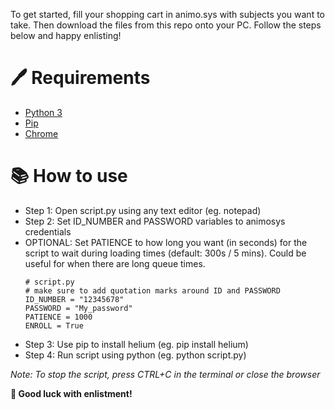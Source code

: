 To get started, fill your shopping cart in animo.sys with subjects you want to take. Then download the files from this repo onto your PC. Follow the steps below and happy enlisting!
# 🖊️ Requirements
- [Python 3](https://www.python.org/downloads/)
- [Pip](https://www.geeksforgeeks.org/how-to-install-pip-on-windows/)
- [Chrome](https://www.google.com/chrome/https://www.google.com/chrome/)
# 📚 How to use
- Step 1: Open script.py using any text editor (eg. notepad)
- Step 2: Set ID_NUMBER and PASSWORD variables to animosys credentials
- OPTIONAL: Set PATIENCE to how long you want (in seconds) for the script to wait during loading times (default: 300s / 5 mins). Could be useful for when there are long queue times.
    ```
    # script.py
    # make sure to add quotation marks around ID and PASSWORD
    ID_NUMBER = "12345678"
    PASSWORD = "My_password"
    PATIENCE = 1000
    ENROLL = True
    ```
- Step 3: Use pip to install helium (eg. pip install helium)
- Step 4: Run script using python (eg. python script.py)

 *Note: To stop the script, press CTRL+C in the terminal or close the browser*

__🚀 Good luck with enlistment!__

